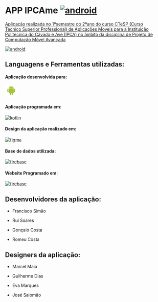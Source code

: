 # APP IPCAme <a href="https://github.com/ruisoares01/AM2122/" target="_blank" rel="noreferrer"> <img src="https://firebasestorage.googleapis.com/v0/b/projetoam2.appspot.com/o/logo.png?alt=media&token=99f874cd-e500-49b9-ac39-77d834f55b7a" alt="android" width="94" height="87"/>

Aplicação realizada no 1ºsemestre do 2ºano do curso CTeSP (Curso Tecnico Superior Professional) de Aplicações Moveis para a Instituição Politecnica do Cávado e Ave (IPCA) no âmbito da disciplina de Projeto de Computação Móvel Avançada

<p> <a href="https://ipca.pt" target="_blank" rel="noreferrer"> <img src="https://etcetaljornal.pt/j/wp-content/uploads/2019/07/ipca-logo.jpg" alt="android" width="95" height="60"/> </a></p>


## Languagens e Ferramentas utilizadas:

#### Aplicação desenvolvida para:
<p align="left"> <a href="https://developer.android.com" target="_blank" rel="noreferrer"> <img src="https://raw.githubusercontent.com/devicons/devicon/master/icons/android/android-original-wordmark.svg" alt="android" width="40" height="40"/> </a> </p>

#### Aplicação programada em:
<p align="left"><a href="https://kotlinlang.org" target="_blank" rel="noreferrer"> <img src="https://www.vectorlogo.zone/logos/kotlinlang/kotlinlang-icon.svg" alt="kotlin" width="40" height="40"/> </a> </p>

#### Design da aplicação realizado em:
<p align="left"><a href="https://www.figma.com/" target="_blank" rel="noreferrer"> <img src="https://www.vectorlogo.zone/logos/figma/figma-icon.svg" alt="figma" width="40" height="40"/> </a> </p>

#### Base de dados utilizada:
<p align="left"><a href="https://firebase.google.com/" target="_blank" rel="noreferrer"> <img src="https://www.vectorlogo.zone/logos/firebase/firebase-icon.svg" alt="firebase" width="40" height="40"/> </a> </p>
  
#### Website Programado em:
<p align="left"><a href="https://www.javascript.com/" target="_blank" rel="noreferrer"> <img src="https://upload.wikimedia.org/wikipedia/commons/thumb/9/99/Unofficial_JavaScript_logo_2.svg/640px-Unofficial_JavaScript_logo_2.svg.png" alt="firebase" width="40" height="40"/> </a> </p>


## Desenvolvidores da aplicação:

* Francisco Simão

* Rui Soares

* Gonçalo Costa

* Romeu Costa

## Designers da aplicação:

* Marcel Maia

* Guilherme Dias

* Eva Marques

* José Salomão
